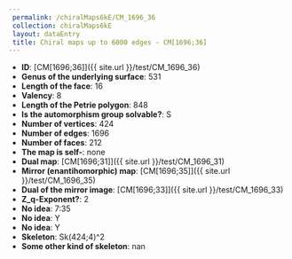 ```yaml
--- 
 permalink: /chiralMaps6kE/CM_1696_36 
 collection: chiralMaps6kE
 layout: dataEntry
 title: Chiral maps up to 6000 edges - CM[1696;36]
---
```


- **ID**: [CM[1696;36]]({{ site.url }}/test/CM_1696_36)
- **Genus of the underlying surface**: 531
- **Length of the face**: 16
- **Valency**: 8
- **Length of the Petrie polygon**: 848
- **Is the automorphism group solvable?**: S
- **Number of vertices**: 424
- **Number of edges**: 1696
- **Number of faces**: 212
- **The map is self-**: none
- **Dual map**: [CM[1696;31]]({{ site.url }}/test/CM_1696_31)
- **Mirror (enantihomorphic) map**: [CM[1696;35]]({{ site.url }}/test/CM_1696_35)
- **Dual of the mirror image**: [CM[1696;33]]({{ site.url }}/test/CM_1696_33)
- **Z_q-Exponent?**: 2
- **No idea**:  7:35
- **No idea**: Y
- **No idea**: Y
- **Skeleton**: Sk(424;4)^2
- **Some other kind of skeleton**: nan
